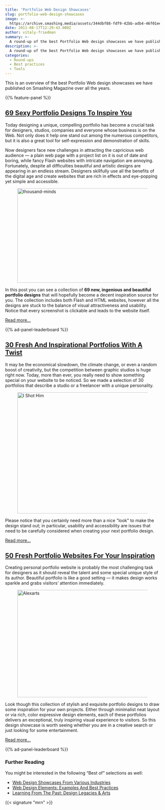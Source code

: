 ```yaml
---
title: 'Portfolio Web Design Showcases'
slug: portfolio-web-design-showcases
image: >-
  https://archive.smashing.media/assets/344dbf88-fdf9-42bb-adb4-46f01eedd629/344d9508-a97d-4512-aad1-b719dd6e51c9/thousand-minds.jpg
date: 2011-08-17T12:29:43.000Z
author: vitaly-friedman
summary: >-
  A round-up of the best Portfolio Web design showcases we have published on Smashing Magazine over all the years.
description: >-
  A round-up of the best Portfolio Web design showcases we have published on Smashing Magazine over all the years.
categories:
  - Round-ups
  - Best practices
  - Tools
---
```


This is an overview of the best Portfolio Web design showcases we have published on Smashing Magazine over all the years.

{{% feature-panel %}}

## [69 Sexy Portfolio Designs To Inspire You](https://www.smashingmagazine.com/2009/11/24/69-sexy-portfolio-designs-to-inspire-you/ "Permanent Link to 69 Sexy Portfolio Designs To Inspire You")


Today designing a unique, compelling portfolio has become a crucial task for designers, studios, companies and everyone whose business is on the Web. Not only does it help one stand out among the numerous competitors, but it is also a great tool for self-expression and demonstration of skills.

Now designers face new challenges in attracting the capricious web audience &mdash; a plain web page with a project list on it is out of date and boring, while fancy Flash websites with intricate navigation are annoying. Fortunately, despite all difficulties beautiful and artistic designs are appearing in an endless stream. Designers skillfully use all the benefits of the digital age and create websites that are rich in effects and eye-popping yet simple and accessible.

<figure><a href="https://www.smashingmagazine.com/2009/11/24/69-sexy-portfolio-designs-to-inspire-you/"><img loading="lazy" decoding="async" class="17399" src="https://archive.smashing.media/assets/344dbf88-fdf9-42bb-adb4-46f01eedd629/344d9508-a97d-4512-aad1-b719dd6e51c9/thousand-minds.jpg" alt="thousand-minds" width="550" height="308" /></a></figure>

In this post you can see a collection of **69 new, ingenious and beautiful portfolio designs** that will hopefully become a decent inspiration source for you. The collection includes both Flash and HTML websites, however all the designs are stuck to the balance of visual attractiveness and usability. Notice that every screenshot is clickable and leads to the website itself.

[Read more...](https://www.smashingmagazine.com/2009/11/24/69-sexy-portfolio-designs-to-inspire-you/)

{{% ad-panel-leaderboard %}}

## [30 Fresh And Inspirational Portfolios With A Twist](https://www.smashingmagazine.com/2009/08/05/30-fresh-and-inspirational-portfolios-with-a-twist/ "Permanent Link to 30 Fresh and Inspirational Portfolios With A Twist")

It may be the economical slowdown, the climate change, or even a random boost of creativity, but the competition between graphic studios is huge right now. Today, more than ever, you really need to show something special on your website to be noticed. So we made a selection of 30 portfolios that describe a studio or a freelancer with a unique personality.

<figure><a href="https://www.smashingmagazine.com/2009/08/05/30-fresh-and-inspirational-portfolios-with-a-twist/"><img src="https://archive.smashing.media/assets/344dbf88-fdf9-42bb-adb4-46f01eedd629/9fa6af5d-4f2a-4687-a30b-81a093890a37/lucas.jpg" alt="I Shot Him" width="500" height="395" /></a></figure>

Please notice that you certainly need more than a nice "look" to make the design stand out; in particular, usability and accessibility are issues that need to be carefully considered when creating your next portfolio design.

[Read more...](https://www.smashingmagazine.com/2009/08/05/30-fresh-and-inspirational-portfolios-with-a-twist//#more-9263)


## [50 Fresh Portfolio Websites For Your Inspiration](https://www.smashingmagazine.com/2009/07/30/50-fresh-portfolio-websites-for-your-inspiration/ "Permanent Link to 50 Fresh Portfolio Websites for Your Inspiration")

Creating personal portfolio website is probably the most challenging task for designers as it should reveal the talent and some special unique style of its author. Beautiful portfolio is like a good setting &mdash; it makes design works sparkle and grabs visitors’ attention immediately.

<figure><a href="https://www.smashingmagazine.com/2009/07/30/50-fresh-portfolio-websites-for-your-inspiration/"><img width="500" height="350" alt="Alexarts" src="https://archive.smashing.media/assets/344dbf88-fdf9-42bb-adb4-46f01eedd629/239d6ad8-b70a-4c67-8c51-0c67b506a39b/alexarts.jpg" /></a></figure>

Look though this collection of stylish and exquisite portfolio designs to draw some inspiration for your own projects. Either through minimalist neat layout or via rich, color expressive design elements, each of these portfolios delivers an exceptional, truly inspiring visual experience to visitors. So this design showcase is worth seeing whether you are in a creative search or just looking for some entertainment.

[Read more...](https://www.smashingmagazine.com/2009/07/30/50-fresh-portfolio-websites-for-your-inspiration//#more-9042)

{{% ad-panel-leaderboard %}}

### Further Reading

You might be interested in the following “Best of” selections as well:

*   [Web Design Showcases From Various Industries](https://www.smashingmagazine.com/web-design-showcases-round-up/)
*   [Web Design Elements: Examples And Best Practices](https://www.smashingmagazine.com/web-design-essentials-examples-and-best-practices/)
*   [Learning From The Past: Design Legacies & Arts](https://www.smashingmagazine.com/learning-from-the-past-design-legacy-art/)

{{< signature "mrn" >}}
